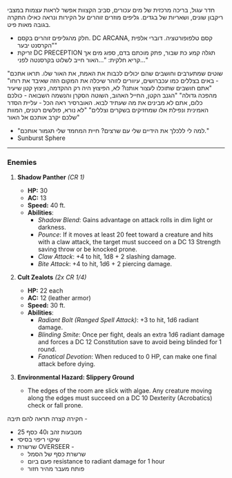 חדר עגול, בריכה מרכזית של מים עכורים, סביב הקצוות אפשר לראות עצמות במצבי ריקבון שונים, ושאריות של בגדים. גליפים מוזרים זוהרים על הקירות ונראה כאילו התקרה בגובה מאות פיט.

* חלק מהגליפים זוהרים בקסם. DC ARCANA, קסם טלפופורטציה. דוברי אלפית "הקרסנט יבער"
* זריקת DC PRECEPTION תגלה קמע כת שבור, פתק מוכתם בדם, ספוג מים אך קריא חלקית: "...האור חייב לשלוט בקרסנטה לפני..."

"שוטים שמתערבים וחושבים שהם יכולים לכבות את האמת, את האור שלו. תראו אתכם - באים בצללים כמו עכברושים, עיוורים לזוהר שיכלה את המקום הזה שאיבד את רוחו"
"אתם חושבים שתוכלו לעצור אותנו? לא, הפיצוץ היה רק ההקדמה, ניצוץ קטן שיעיר מהפכה גדולה"
"הגנב הקטן, החייל האהוב, השוטה הסקרן והנשמה השבואה - כולכם כלום, אתם לא מבינים את מה שעתיד לבוא. האוברסיר ראה הכל - עליית הסדר האמינית ונפילת אלו שמחזיקים בשקרים וצללים"
"לא נורא, פולשים רטנים, המוות שלכם יקרב אותכם אל האור"
* "למה לי ללכלך את הידיים שלי עם שרצים? חיית המחמד שלי תגמור אותכם."
* Sunburst Sphere

______________________________________________________________________
### **Enemies**

1. **Shadow Panther** _(CR 1)_
    
    - **HP:** 30
    - **AC:** 13
    - **Speed:** 40 ft.
    - **Abilities**:
        - _Shadow Blend_: Gains advantage on attack rolls in dim light or darkness.
        - _Pounce_: If it moves at least 20 feet toward a creature and hits with a claw attack, the target must succeed on a DC 13 Strength saving throw or be knocked prone.
        - _Claw Attack_: +4 to hit, 1d8 + 2 slashing damage.
        - _Bite Attack_: +4 to hit, 1d6 + 2 piercing damage.
2. **Cult Zealots** _(2x CR 1/4)_
    
    - **HP:** 22 each
    - **AC:** 12 (leather armor)
    - **Speed:** 30 ft.
    - **Abilities**:
        - _Radiant Bolt (Ranged Spell Attack)_: +3 to hit, 1d6 radiant damage.
        - _Blinding Smite_: Once per fight, deals an extra 1d6 radiant damage and forces a DC 12 Constitution save to avoid being blinded for 1 round.
        - _Fanatical Devotion_: When reduced to 0 HP, can make one final attack before dying.
3. **Environmental Hazard: Slippery Ground**
    
    - The edges of the room are slick with algae. Any creature moving along the edges must succeed on a DC 10 Dexterity (Acrobatics) check or fall prone.


חקירה קצרה תראה להם תיבה - 
* 25 מטבעות זהב ו40 כסף
* שיקוי ריפוי בסיסי
* שרשרת OVERSEER -
	* שרשרת כסף של הסמל
	* פעם ביום resistance to radiant damage for 1 hour
	* פותח מעבר מהיר חזור